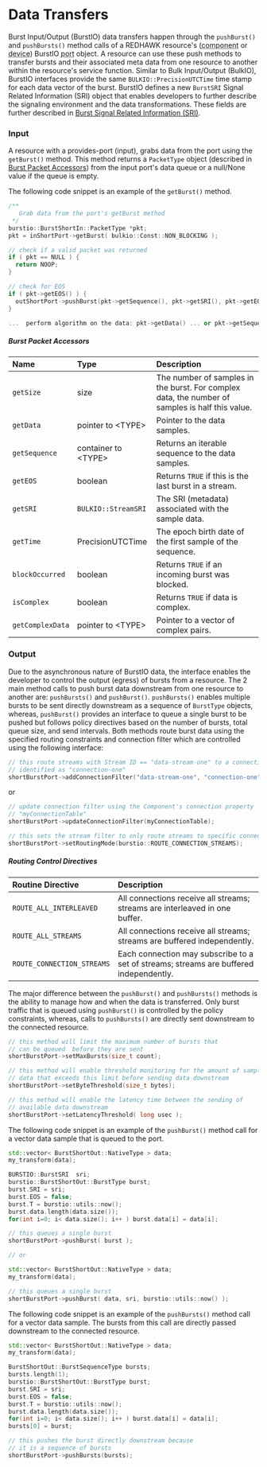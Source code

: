 # Data Transfers

Burst Input/Output (BurstIO) data transfers happen through the `pushBurst()` and `pushBursts()` method calls of a REDHAWK resource's (<abbr title="See Glossary.">component</abbr> or <abbr title="See Glossary.">device</abbr>) BurstIO <abbr title="See Glossary.">port</abbr> object. A resource can use these push methods to transfer bursts and their associated meta data from one resource to another within the resource's service function. Similar to Bulk Input/Output (BulkIO), BurstIO interfaces provide the same `BULKIO::PrecisionUTCTime` time stamp for each data vector of the burst. BurstIO defines a new `BurstSRI` Signal Related Information (SRI) object that enables developers to further describe the signaling environment and the data transformations. These fields are further described in [Burst Signal Related Information (SRI)](sri.html).

### Input

A resource with a provides-port (input), grabs data from the port using the `getBurst()` method. This method returns a `PacketType` object (described in [Burst Packet Accessors](#burst-packet-accessors)) from the input port's data queue or a null/None value if the queue is empty.

The following code snippet is an example of the `getBurst()` method.

```cpp
/**
   Grab data from the port's getBurst method
 */
burstio::BurstShortIn::PacketType *pkt;
pkt = inShortPort->getBurst( bulkio::Const::NON_BLOCKING );

// check if a valid packet was returned
if ( pkt == NULL ) {
  return NOOP;
}

// check for EOS
if ( pkt->getEOS() ) {
  outShortPort->pushBurst(pkt->getSequence(), pkt->getSRI(), pkt->getEOS());
}

...  perform algorithm on the data: pkt->getData() ... or pkt->getSequence()
```

##### Burst Packet Accessors
| **Name**         | **Type**              | **Description**                                                                                 |
| :--------------- | :-------------------- | :---------------------------------------------------------------------------------------------- |
| `getSize`        | size                  | The number of samples in the burst. For complex data, the number of samples is half this value. |
| `getData`        | pointer to \<TYPE\>   | Pointer to the data samples.                                                                    |
| `getSequence`    | container to \<TYPE\> | Returns an iterable sequence to the data samples.                                               |
| `getEOS`         | boolean               | Returns `TRUE` if this is the last burst in a stream.                                           |
| `getSRI`         | `BULKIO::StreamSRI`   | The SRI (metadata) associated with the sample data.                                             |
| `getTime`        | PrecisionUTCTime      | The epoch birth date of the first sample of the sequence.                                       |
| `blockOccurred`  | boolean               | Returns `TRUE` if an incoming burst was blocked.                                                |
| `isComplex`      | boolean               | Returns `TRUE` if data is complex.                                                              |
| `getComplexData` | pointer to \<TYPE\>   | Pointer to a vector of complex pairs.                                                           |

### Output

Due to the asynchronous nature of BurstIO data, the interface enables the developer to control the output (egress) of bursts from a resource. The 2 main method calls to push burst data downstream from one resource to another are: `pushBursts()` and `pushBurst()`. `pushBursts()` enables multiple bursts to be sent directly downstream as a sequence of `BurstType` objects, whereas, `pushBurst()` provides an interface to queue a single burst to be pushed but follows policy directives based on the number of bursts, total queue size, and send intervals. Both methods route burst data using the specified routing constraints and connection filter which are controlled using the following interface:

```cpp
// this route streams with Stream ID == "data-stream-one" to a connection
// identified as "connection-one"
shortBurstPort->addConnectionFilter("data-stream-one", "connection-one");
```
or
```cpp
// update connection filter using the Component's connection property
// "myConnectionTable"
shortBurstPort->updateConnectionFilter(myConnectionTable);

// this sets the stream filter to only route streams to specific connections
shortBurstPort->setRoutingMode(burstio::ROUTE_CONNECTION_STREAMS);
```

##### Routing Control Directives
| **Routine Directive**      | **Description**                                                                        |
| :------------------------- | :------------------------------------------------------------------------------------- |
| `ROUTE_ALL_INTERLEAVED`    | All connections receive all streams; streams are interleaved in one buffer.            |
| `ROUTE_ALL_STREAMS`        | All connections receive all streams; streams are buffered independently.               |
| `ROUTE_CONNECTION_STREAMS` | Each connection may subscribe to a set of streams; streams are buffered independently. |


The major difference between the `pushBurst()` and `pushBursts()` methods is the ability to manage how and when the data is transferred. Only burst traffic that is queued using `pushBurst()` is controlled by the policy constraints, whereas, calls to `pushBursts()` are directly sent downstream to the connected resource.

```cpp
// this method will limit the maximum number of bursts that
// can be queued  before they are sent
shortBurstPort->setMaxBursts(size_t count);

// this method will enable threshold monitoring for the amount of sample
// data that exceeds this limit before sending data downstream
shortBurstPort->setByteThreshold(size_t bytes);

// this method will enable the latency time between the sending of
// available data downstream
shortBurstPort->setLatencyThreshold( long usec );
```

The following code snippet is an example of the `pushBurst()` method call for a vector data sample that is queued to the port.

```cpp
std::vector< BurstShortOut::NativeType > data;
my_transform(data);

BURSTIO::BurstSRI  sri;
burstio::BurstShortOut::BurstType burst;
burst.SRI = sri;
burst.EOS = false;
burst.T = burstio::utils::now();
burst.data.length(data.size());
for(int i=0; i< data.size(); i++ ) burst.data[i] = data[i];

// this queues a single burst
shortBurstPort->pushBurst( burst );

// or

std::vector< BurstShortOut::NativeType > data;
my_transform(data);

// this queues a single burst
shortBurstPort->pushBurst( data, sri, burstio::utils::now() );
```

The following code snippet is an example of the `pushBursts()` method call for a vector data sample. The bursts from this call are directly passed downstream to the connected resource.

```cpp
std::vector< BurstShortOut::NativeType > data;
my_transform(data);

BurstShortOut::BurstSequenceType bursts;
bursts.length(1);
burstio::BurstShortOut::BurstType burst;
burst.SRI = sri;
burst.EOS = false;
burst.T = burstio::utils::now();
burst.data.length(data.size());
for(int i=0; i< data.size(); i++ ) burst.data[i] = data[i];
bursts[0] = burst;

// this pushes the burst directly downstream because
// it is a sequence of bursts
shortBurstPort->pushBursts(bursts);
```
